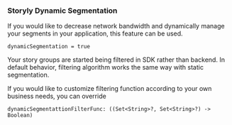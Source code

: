 ### Storyly Dynamic Segmentation

If you would like to decrease network bandwidth and dynamically manage your segments in your application, this feature can be used.

```
dynamicSegmentation = true
```

Your story groups are started being filtered in SDK rather than backend. In default behavior, filtering algorithm works the same way with static segmentation.

If you would like to customize filtering function according to your own business needs, you can override

```
dynamicSegmentattionFilterFunc: ((Set<String>?, Set<String>?) -> Boolean)
```

